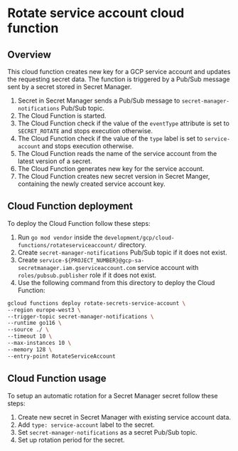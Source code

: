 # Rotate service account cloud function


## Overview

This cloud function creates new key for a GCP service account and updates the requesting secret data. The function is triggered by a  Pub/Sub message sent by a secret stored in Secret Manager.

1. Secret in Secret Manager sends a Pub/Sub message to `secret-manager-notifications` Pub/Sub topic.
2. The Cloud Function is started.
3. The Cloud Function check if the value of the `eventType` attribute is set to `SECRET_ROTATE` and stops execution otherwise.
4. The Cloud Function check if the value of the `type` label is set to `service-account` and stops execution otherwise.
5. The Cloud Function reads the name of the service account from the latest version of a secret.
6. The Cloud Function generates new key for the service account.
7. The Cloud Function creates new secret version in Secret Manger, containing the newly created service account key.

## Cloud Function deployment

To deploy the Cloud Function follow these steps:

1. Run `go mod vendor` inside the `development/gcp/cloud-functions/rotateserviceaccount/` directory.
2. Create `secret-manager-notifications` Pub/Sub topic if it does not exist.
3. Create `service-${PROJECT_NUMBER}@gcp-sa-secretmanager.iam.gserviceaccount.com` service account with `roles/pubsub.publisher` role if it does not exist.
4. Use the following command from this directory to deploy the Cloud Function:
```bash
gcloud functions deploy rotate-secrets-service-account \
--region europe-west3 \
--trigger-topic secret-manager-notifications \
--runtime go116 \
--source ./ \
--timeout 10 \
--max-instances 10 \
--memory 128 \
--entry-point RotateServiceAccount
```

## Cloud Function usage

To setup an automatic rotation for a Secret Manager secret follow these steps:
1. Create new secret in Secret Manager with existing service account data.
2. Add `type: service-account` label to the secret.
3. Set `secret-manager-notifications` as a secret Pub/Sub topic.
4. Set up rotation period for the secret.
